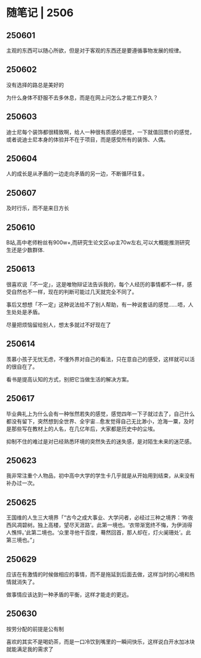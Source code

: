# 随笔记 | 2506

## 250601
主观的东西可以随心所欲，但是对于客观的东西还是要遵循事物发展的规律。
## 250602
没有选择的路总是美好的

为什么身体不舒服不去多休息，而是在网上问怎么才能工作更久？

## 250603
迪士尼每个装饰都很精致啊，给人一种很有质感的感觉，一下就值回票价的感觉，或者说迪士尼本身的体验并不在于项目，而是感受所有的装饰、人偶。

## 250604
人的成长是从矛盾的一边走向矛盾的另一边，不断循环往复。

## 250607
及时行乐，而不是来日方长

## 250610
B站,高中老师粉丝有900w+,而研究生论文区up主70w左右,可以大概能推测研究生还是少数群体.

## 250613
很喜欢说「不一定」，这是唯物辩证法告诉我的，每个人经历的事情都不一样，感受自然也不一样，现在的判断可能过几天就完全不同了。

事后又想想「不一定」这种说法给不了别人帮助，有一种说套话的感觉……唔，人生处处是矛盾。

尽量把烦恼留给别人，想太多就过不好现在了

## 250614
羡慕小孩子无忧无虑，不懂外界对自己的看法，只在意自己的感受，这样就可以活的很自在了。

看书是提高认知的方式，别把它当做生活的解决方案。

## 250617
毕业典礼上为什么会有一种怅然若失的感觉，感觉四年一下子就过去了，自己什么都没有留下，突然想到全世界、全宇宙…愈发觉得自己无比渺小，沧海一粟，及时是那些写在教材上的人名，在几亿年后，大家都是历史中的尘埃。

抑制不住的难过是对已经熟悉环境的突然失去的迷失感，是对陌生未来的迷茫感。

## 250623
我非常注重个人物品，初中高中大学的学生卡几乎就是从开始用到结束，从来没有补办过一次。

## 250625
王国维的人生三大境界「“古今之成大事业、大学问者，必经过三种之境界：‘昨夜西风凋碧树。独上高楼，望尽天涯路’。此第一境也。‘衣带渐宽终不悔，为伊消得人憔悴。’此第二境也。‘众里寻他千百度，蓦然回首，那人却在，灯火阑珊处’。此第三境也。”」

## 250629
应该在有激情的时候做相应的事情，而不是拖延到后面去做，这样当时的心境和热情就消失了。

做事情应该达到一种矛盾的平衡，这样才能走的更远。

## 250630
按劳分配的前提是公有制

喜欢的其实不是喝奶茶，而是一口冷饮到嘴里的一瞬间快乐，这样说白开水加冰块就能满足我的需求了